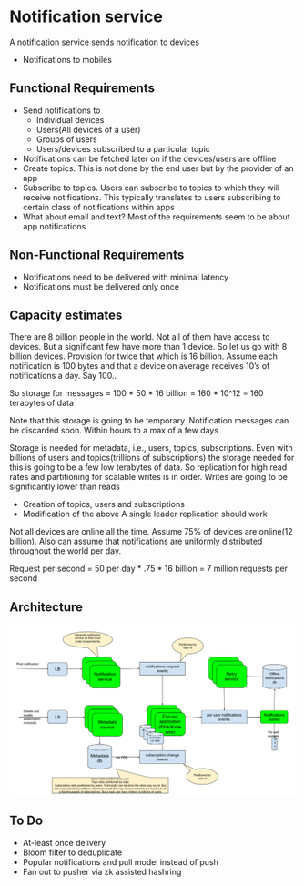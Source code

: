 # Notification service

A notification service sends notification to devices
* Notifications to mobiles

## Functional Requirements
* Send notifications to
  * Individual devices 
  * Users(All devices of a user)
  * Groups of users
  * Users/devices subscribed to a particular topic
* Notifications can be fetched later on if the devices/users are offline
* Create topics. This is not done by the end user but by the provider of an app
* Subscribe to topics. Users can subscribe to topics to which they will receive notifications. This typically translates to users subscribing to certain class of notifications within apps
*  What about email and text? Most of the requirements seem to be about app notifications

## Non-Functional Requirements
* Notifications need to be delivered with minimal latency
* Notifications must be delivered only once

## Capacity estimates
There are 8 billion people in the world. Not all of them have access to devices. But a significant few have more than 1 device. So let us go with 8 billion devices. Provision for twice that which is 16 billion.
Assume each notification is 100 bytes and that a device on average receives 10’s of notifications a day. Say 100..

So storage for messages = 100 * 50 * 16 billion = 160 * 10^12 = 160 terabytes of data

Note that this storage is going to be temporary. Notification messages can be discarded soon. Within hours to a max of a few days

Storage is needed for metadata, i.e., users, topics, subscriptions. Even with billions of users and topics(trillions of subscriptions) the storage needed for this is going to be a few low terabytes of data. So replication for high read rates and partitioning for scalable writes is in order. Writes are going to be significantly lower than reads
* Creation of topics, users and subscriptions
* Modification of the above
A single leader replication should work

Not all devices are online all the time. Assume 75% of devices are online(12 billion). Also can assume that notifications are uniformly distributed throughout the world per day.

Request per second = 50 per day * .75 * 16 billion = 7 million requests per second

## Architecture
![HLD](notification-service.svg)



## To Do
* At-least once delivery
* Bloom filter to deduplicate
* Popular notifications and pull model instead of push
* Fan out to pusher via zk assisted hashring


